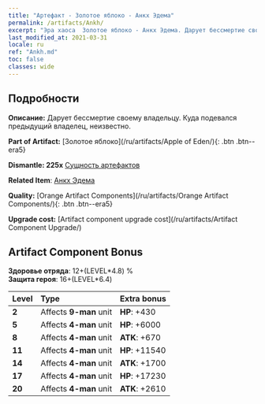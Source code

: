 ```yaml
---
title: "Артефакт - Золотое яблоко - Анкх Эдема"
permalink: /artifacts/Ankh/
excerpt: "Эра хаоса  Золотое яблоко - Анкх Эдема. Дарует бессмертие своему владельцу. Куда подевался предыдущий владелец, неизвестно."
last_modified_at: 2021-03-31
locale: ru
ref: "Ankh.md"
toc: false
classes: wide
---
```




## Подробности

 **Описание:** Дарует бессмертие своему владельцу. Куда подевался предыдущий владелец, неизвестно.

 **Part of Artifact:** [Золотое яблоко](/ru/artifacts/Apple of Eden/){: .btn .btn--era5}

 **Dismantle: 225x** [Сущность артефактов](/ru/Items/con_905/)

 **Related Item**: [Анкх Эдема](/ru/Items/art_184/)

 **Quality:** [Orange Artifact Components](/ru/artifacts/Orange Artifact Components/){: .btn .btn--era5}

 **Upgrade cost:** [Artifact component upgrade cost](/ru/artifacts/Artifact Component Upgrade/)

## Artifact Component Bonus

  **Здоровье отряда**: 12+(LEVEL\*4.8) %<br/>**Защита героя**: 16+(LEVEL\*6.4)

  |  Level  | Type |    Extra bonus  | 
  |:--------|:-----|:----------------| 
  | **2** | Affects **9-man** unit | **HP**: +430 | 
  | **5** | Affects **4-man** unit | **HP**: +6000 | 
  | **8** | Affects **4-man** unit | **ATK**: +670 | 
  | **11** | Affects **4-man** unit | **HP**: +11540 | 
  | **14** | Affects **4-man** unit | **ATK**: +1700 | 
  | **17** | Affects **4-man** unit | **HP**: +17230 | 
  | **20** | Affects **4-man** unit | **ATK**: +2610 | 
